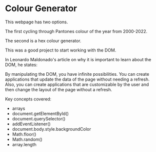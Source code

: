 # Colour Generator
This webpage has two options.

The first cycling through Pantones colour of the year from 2000-2022.

The second is a hex colour generator.

This was a good project to start working with the DOM.

In Leonardo Maldonado's article on why it is important to learn about the DOM, he states:

By manipulating the DOM, you have infinite possibilities. You can create applications that update the data of the page without needing a refresh. Also, you can create applications that are customizable by the user and then change the layout of the page without a refresh.

Key concepts covered:
- arrays
- document.getElementById()
- document.querySelector()
- addEventListener()
- document.body.style.backgroundColor
- Math.floor()
- Math.random()
- array.length
